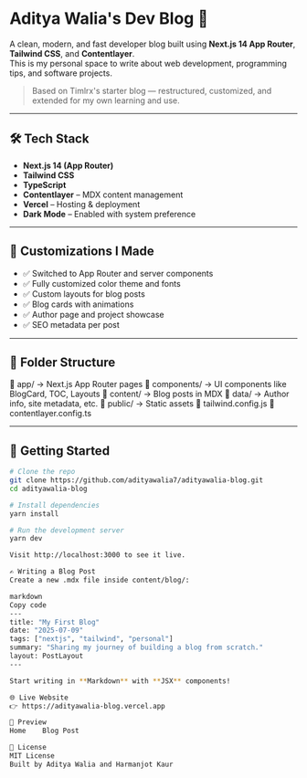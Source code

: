 # Aditya Walia's Dev Blog 🚀

A clean, modern, and fast developer blog built using **Next.js 14 App Router**, **Tailwind CSS**, and **Contentlayer**.  
This is my personal space to write about web development, programming tips, and software projects.

> Based on Timlrx's starter blog — restructured, customized, and extended for my own learning and use.

---

## 🛠️ Tech Stack

- **Next.js 14 (App Router)**
- **Tailwind CSS**
- **TypeScript**
- **Contentlayer** – MDX content management
- **Vercel** – Hosting & deployment
- **Dark Mode** – Enabled with system preference

---

## 🔧 Customizations I Made

- ✅ Switched to App Router and server components
- ✅ Fully customized color theme and fonts
- ✅ Custom layouts for blog posts
- ✅ Blog cards with animations
- ✅ Author page and project showcase
- ✅ SEO metadata per post

---

## 📁 Folder Structure
📁 app/           → Next.js App Router pages
📁 components/    → UI components like BlogCard, TOC, Layouts
📁 content/       → Blog posts in MDX
📁 data/          → Author info, site metadata, etc.
📁 public/        → Static assets
📄 tailwind.config.js
📄 contentlayer.config.ts


---

## 🚀 Getting Started

```bash
# Clone the repo
git clone https://github.com/adityawalia7/adityawalia-blog.git
cd adityawalia-blog

# Install dependencies
yarn install

# Run the development server
yarn dev

Visit http://localhost:3000 to see it live.

✍️ Writing a Blog Post
Create a new .mdx file inside content/blog/:

markdown
Copy code
---
title: "My First Blog"
date: "2025-07-09"
tags: ["nextjs", "tailwind", "personal"]
summary: "Sharing my journey of building a blog from scratch."
layout: PostLayout
---

Start writing in **Markdown** with **JSX** components!

🌐 Live Website
👉 https://adityawalia-blog.vercel.app

📸 Preview
Home	Blog Post

📢 License
MIT License
Built by Aditya Walia and Harmanjot Kaur
